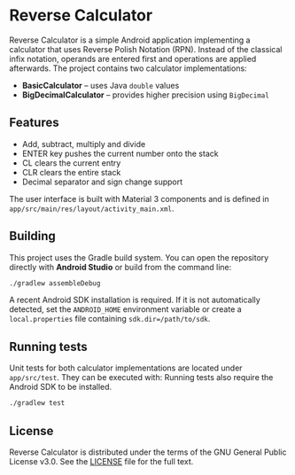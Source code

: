 # Reverse Calculator

Reverse Calculator is a simple Android application implementing a calculator that uses Reverse Polish Notation (RPN). Instead of the classical infix notation, operands are entered first and operations are applied afterwards. The project contains two calculator implementations:

* **BasicCalculator** – uses Java `double` values
* **BigDecimalCalculator** – provides higher precision using `BigDecimal`

## Features

* Add, subtract, multiply and divide
* ENTER key pushes the current number onto the stack
* CL clears the current entry
* CLR clears the entire stack
* Decimal separator and sign change support


The user interface is built with Material 3 components and is defined in `app/src/main/res/layout/activity_main.xml`.

## Building

This project uses the Gradle build system. You can open the repository directly with **Android Studio** or build from the command line:

```bash
./gradlew assembleDebug
```

A recent Android SDK installation is required. If it is not automatically detected, set the `ANDROID_HOME` environment variable or create a `local.properties` file containing `sdk.dir=/path/to/sdk`.

## Running tests

Unit tests for both calculator implementations are located under `app/src/test`. They can be executed with:
Running tests also require the Android SDK to be installed.

```bash
./gradlew test
```

## License

Reverse Calculator is distributed under the terms of the GNU General Public License v3.0. See the [LICENSE](LICENSE) file for the full text.
